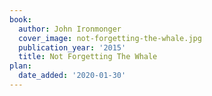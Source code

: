 ```yaml
---
book:
  author: John Ironmonger
  cover_image: not-forgetting-the-whale.jpg
  publication_year: '2015'
  title: Not Forgetting The Whale
plan:
  date_added: '2020-01-30'
---
```

